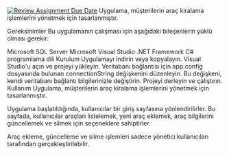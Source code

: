 [![Review Assignment Due Date](https://classroom.github.com/assets/deadline-readme-button-24ddc0f5d75046c5622901739e7c5dd533143b0c8e959d652212380cedb1ea36.svg)](https://classroom.github.com/a/QA5O9x4M)
Uygulama, müşterilerin araç kiralama işlemlerini yönetmek için tasarlanmıştır.

Gereksinimler
Bu uygulamanın çalışması için aşağıdaki bileşenlerin yüklü olması gerekir:

Microsoft SQL Server
Microsoft Visual Studio
.NET Framework
C# programlama dili
Kurulum
Uygulamayı indirin veya kopyalayın.
Visual Studio'u açın ve projeyi yükleyin.
Veritabanı bağlantısı için app.config dosyasında bulunan connectionString değişkenini düzenleyin. Bu değişkeni, kendi veritabanı bağlantı bilgilerinizle değiştirin.
Projeyi derleyin ve çalıştırın.
Kullanım
Uygulama, müşterilerin araç kiralama işlemlerini yönetmek için tasarlanmıştır.

Uygulama başlatıldığında, kullanıcılar bir giriş sayfasına yönlendirilirler. Bu sayfada, kullanıcılar araçları listelemek, yeni araç eklemek, araç bilgilerini güncellemek ve silmek için seçeneklere sahiptirler.

Araç ekleme, güncelleme ve silme işlemleri sadece yönetici kullanıcıları tarafından gerçekleştirilebilir.
